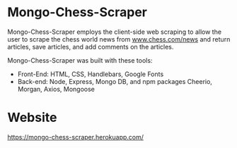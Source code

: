# Mongo-Chess-Scraper
Mongo-Chess-Scraper employs the client-side web scraping to allow the user to scrape the chess world news from www.chess.com/news and return articles, save articles, and add comments on the articles.

Mongo-Chess-Scraper was built with these tools:
* Front-End: HTML, CSS, Handlebars, Google Fonts
* Back-end: Node, Express, Mongo DB, and npm packages Cheerio, Morgan, Axios, Mongoose


# Website
https://mongo-chess-scraper.herokuapp.com/
